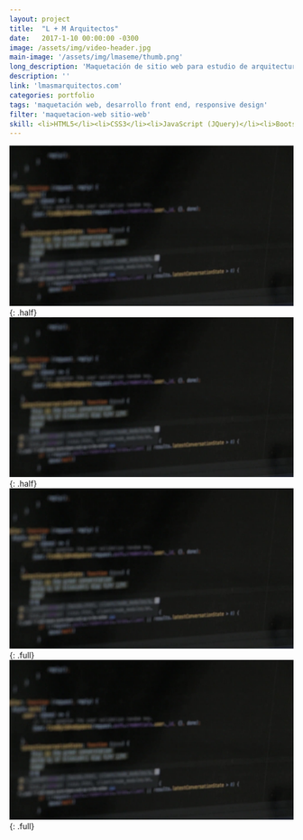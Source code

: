 ```yaml
---
layout: project
title:  "L + M Arquitectos"
date:   2017-1-10 00:00:00 -0300
image: /assets/img/video-header.jpg
main-image: '/assets/img/lmaseme/thumb.png'
long_description: 'Maquetación de sitio web para estudio de arquitectura'
description: ''
link: 'lmasmarquitectos.com'
categories: portfolio
tags: 'maquetación web, desarrollo front end, responsive design'
filter: 'maquetacion-web sitio-web'
skill: <li>HTML5</li><li>CSS3</li><li>JavaScript (JQuery)</li><li>Bootstrap</li><li>PHP</li>
---
```


![alt text](/assets/img/video-header.jpg "Logo Title Text 1"){: .half}
![alt text](/assets/img/video-header.jpg "Logo Title Text 1"){: .half}
![alt text](/assets/img/video-header.jpg "Logo Title Text 1"){: .full}
![alt text](/assets/img/video-header.jpg "Logo Title Text 1"){: .full}